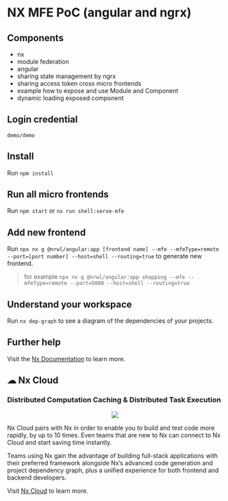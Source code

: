 # NX MFE PoC (angular and ngrx)

## Components
- nx
- module federation
- angular
- sharing state management by ngrx
- sharing access token cross micro frontends
- example how to expose and use Module and Component
- dynamic loading exposed component

## Login credential
```
demo/demo
```

## Install
Run `npm install`

## Run all micro frontends

Run `npm start` or `nx run shell:serve-mfe`

## Add new frontend

Run `npx nx g @nrwl/angular:app [frontend name] --mfe --mfeType=remote --port=[port number] --host=shell --routing=true` to generate new frontend.

> for example `npx nx g @nrwl/angular:app shopping --mfe --mfeType=remote --port=5000 --host=shell --routing=true`

## Understand your workspace

Run `nx dep-graph` to see a diagram of the dependencies of your projects.

## Further help

Visit the [Nx Documentation](https://nx.dev) to learn more.

## ☁ Nx Cloud

### Distributed Computation Caching & Distributed Task Execution

<p style="text-align: center;"><img src="https://raw.githubusercontent.com/nrwl/nx/master/images/nx-cloud-card.png"></p>

Nx Cloud pairs with Nx in order to enable you to build and test code more rapidly, by up to 10 times. Even teams that are new to Nx can connect to Nx Cloud and start saving time instantly.

Teams using Nx gain the advantage of building full-stack applications with their preferred framework alongside Nx’s advanced code generation and project dependency graph, plus a unified experience for both frontend and backend developers.

Visit [Nx Cloud](https://nx.app/) to learn more.
